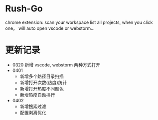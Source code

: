 # Rush-Go

chrome extension: scan your workspace list all projects, when you click one， will auto open vscode or webstorm...

# 更新记录

- 0320 新增 vscode, webstorm 两种方式打开
- 0401
  - 新增多个路径目录扫描
  - 新增打开次数(热度)统计
  - 新增打开热度不同颜色
  - 新增热度自动排行
- 0402
  - 新增搜索过滤
  - 配置剥离优化
